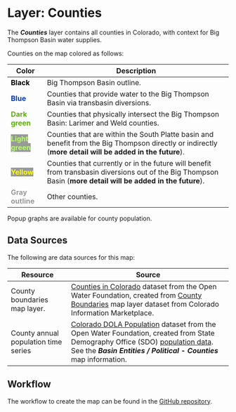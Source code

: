 # Layer: Counties #

The ***Counties*** layer contains all counties in Colorado, with context for Big Thompson Basin water supplies.

Counties on the map colored as follows:

| **Color** | **Description** |
| -- | -- |
| **<span style="color:#000000">Black</span>** | Big Thompson Basin outline. |
| **<span style="color:#003cb3">Blue</span>** | Counties that provide water to the Big Thompson Basin via transbasin diversions. |
| **<span style="color:#59b300">Dark green</span>** | Counties that physically intersect the Big Thompson Basin:  Larimer and Weld counties. |
| **<span style="color:#b3ff66; background-color:#999999">Light green</span>** | Counties that are within the South Platte basin and benefit from the Big Thompson directly or indirectly (**more detail will be added in the future**). |
| **<span style="color:#ffff00; background-color:#999999">Yellow</span>** | Counties that currently or in the future will benefit from transbasin diversions out of the Big Thompson Basin (**more detail will be added in the future**). |
| **<span style="color:#999999">Gray outline</span>** | Other counties. |

Popup graphs are available for county population.

## Data Sources ##

The following are data sources for this map:

| **Resource** | **Source** |
| -- | -- |
| County boundaries map layer. | [Counties in Colorado](https://data.openwaterfoundation.org/state/co/owf/counties/) dataset from the Open Water Foundation, created from [County Boundaries](https://data.colorado.gov/Transportation/Counties-in-Colorado/67vn-ijga) map layer dataset from Colorado Information Marketplace. |
| County annual population time series | [Colorado DOLA Population](https://data.openwaterfoundation.org/state/co/dola/population) dataset from the Open Water Foundation, created from State Demography Office (SDO) [population data](https://demography.dola.colorado.gov/assets/html/sdodata.html).  See the ***Basin Entities / Political - Counties*** map information. |

## Workflow

The workflow to create the map can be found in the [GitHub repository](https://github.com/OpenWaterFoundation/owf-infomapper-co-big-thompson/tree/master/workflow/BasinEntities/Political-Counties).

